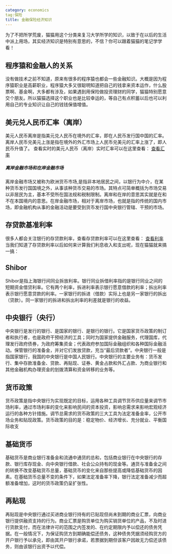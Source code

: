 ```yaml
---
category: economics
tag:保险
title: 金融保险经济知识
---
```

为了不把所学荒废，猫猫用这个分类来复习大学所学的知识，以致于在以后的生活中派上用场，其实经济知识是特别有意思的，不信？你可以跟着猫猫的笔记学学看！
## 程序猿和金融人的关系
没有做技术之前不知道，原来有很多的程序猿也都会一些金融知识。大概是因为程序猿职业是高薪职业，程序猿大多又很聪明知道把自己的钱拿来资本运作，什么股票啊、基金啊，大多都有涉及，如果遇到用保险做投资理财的同学，猫猫特别愿意交个朋友。所以猫猫选择这个职业也是比较幸运的，等自己有点积蓄以后也可以利用自己的专业知识让自己的钱钱保值增值。

## 美元兑人民币汇率（离岸）
美元人民币离岸是指美元兑人民币在境外的汇率，即在人民币发行国中国的汇率。离岸人民币兑美元上涨是指在境外的外汇市场上人民币兑美元的汇率上涨了，即人民币升值了。
查看实时的美元人民币（离岸）实时汇率可以在这里查看：
<a href="http://finance.sina.com.cn/money/forex/hq/USDCNH.shtml">查看汇率</a>	

##### 离岸金融市场和在岸金融市场
离岸金融市场又被称为欧洲货币市场,是指非本地居民之间，以银行为中介，在某种货币发行国国境之外，从事该种货币交易的市场。其特点可简单概括为市场交易以非居民为主，基本不受所在国法规和税制限制。离岸和在岸的意思其实就是在和不在本国境内的意思。在岸金融市场，相对于离岸市场，也就是指的传统的国内市场，即金融机构从事的金融活动是要受到货币发行国中央银行管辖、干预的市场。

## 存贷款基准利率
很多人都会关注银行的存贷款利率，查看存贷款利率可以在这里查看：
<a href="http://www.chinamoney.com.cn/fe/Channel/14670927">查看利率</a>
当我们知道了存贷款利率以后如何来计算我们利息收入和支出呢，现在猫猫就来搞一搞：

## Shibor
Shibor是指上海银行间同业拆放利率。银行同业拆借利率指的是银行同业之间的短期资金借贷利率。它有两个利率，拆进利率表示银行愿意借款的利率；拆出利率表示银行愿意贷款的利率。一家银行的拆进（借款）实际上也是另一家银行的拆出（贷款）。同一家银行的拆进和拆出利率的利差就是银行的收益。

## 中央银行（央行）
中央银行是发行的银行、是国家的银行、是银行的银行。它是国家货币政策的制订者和执行者，也是政府干预经济的工具；同时为国家提供金融服务，代理国库，代理发行政府债券，为政府筹集资金；代表政府参加国际金融组织和各种国际金融活动。保管银行的准备金，并对它们发放贷款，充当“最后贷款者”。中央银行一般是指国家银行，我国的中央银行是中国人民银行。中央银行的主要业务有：货币发行、集中存款准备金、贷款、再贴现、证券、黄金占款和外汇占款、为商业银行和其他金融机构办理资金的划拨清算和资金转移的业务等。

## 货币政策
货币政策是指中央银行为实现既定的目标，运用各种工具调节货币供应量来调节市场利率，通过市场利率的变化来影响民间的资本投资，影响总需求来影响宏观经济运行的各种方针措施。调节总需求的货币政策的三大工具为法定准备金率，公开市场业务和贴现政策。货币政策的目的是：稳定物价、经济增长、充分就业、平衡国际收支

## 基础货币
基础货币是商业银行准备金和流通中通货的总和，包括商业银行在中央银行的存款、银行库存现金、向中央银行借款、社会公众持有的现金等。通货与准备金之间的转换不改变基础货币总量，基础货币的变化来自那些提高或降低基础货币的因素。在基础货币总量不变的条件下，如果法定准备率下降，银行法定准备减少而超额准备增加，这时的货币政策仍呈扩张性。

## 再贴现
再贴现是中央银行通过买进商业银行持有的已贴现但尚未到期的商业汇票，向商业银行提供融资支持的行为。商业汇票是购货单位为购买销货单位的产品，不及时进行货款支付，而在法律许可的范围之内签发的、在约定期限内予以偿还的债务凭据。在一般情况下，为保证购货方到期确能偿还债务，这种债务凭据须经购货方的开户银行予以承兑，即由其开户银行承诺，若票据到期但该客户因故无力偿还该债务，则由该银行出资予以代偿。


